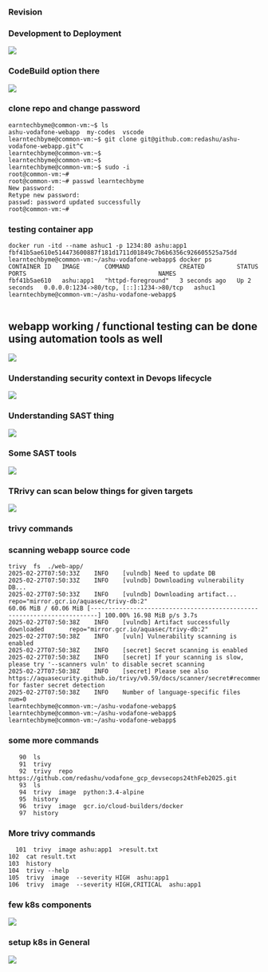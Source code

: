 ### Revision 

### Development to Deployment 

<img src="dev1.png">

### CodeBuild option there 

<img src="cb1.png">

### clone repo and change password 

```
earntechbyme@common-vm:~$ ls
ashu-vodafone-webapp  my-codes  vscode
learntechbyme@common-vm:~$ git clone git@github.com:redashu/ashu-vodafone-webapp.git^C
learntechbyme@common-vm:~$ 
learntechbyme@common-vm:~$ 
learntechbyme@common-vm:~$ sudo -i
root@common-vm:~# 
root@common-vm:~# passwd learntechbyme 
New password: 
Retype new password: 
passwd: password updated successfully
root@common-vm:~# 

```

### testing container app

```
docker run -itd --name ashuc1 -p 1234:80 ashu:app1
fbf41b5ae610e514473600887f181d1711d01849c7b6b6356c926605525a75dd
learntechbyme@common-vm:~/ashu-vodafone-webapp$ docker ps
CONTAINER ID   IMAGE       COMMAND              CREATED         STATUS         PORTS                                     NAMES
fbf41b5ae610   ashu:app1   "httpd-foreground"   3 seconds ago   Up 2 seconds   0.0.0.0:1234->80/tcp, [::]:1234->80/tcp   ashuc1
learntechbyme@common-vm:~/ashu-vodafone-webapp$ 


```

## webapp working / functional testing can be done using automation tools as well

<img src="tool1.png">

### Understanding security context in Devops lifecycle 

<img src="sec1.png">

### Understanding SAST thing

<img src="sast.png">

### Some SAST tools 

<img src="sast1.png">

### TRrivy can scan below things for given targets

<img src="trivy1.png">



### trivy commands 

### scanning webapp source code 

```
trivy  fs  ./web-app/
2025-02-27T07:50:33Z    INFO    [vulndb] Need to update DB
2025-02-27T07:50:33Z    INFO    [vulndb] Downloading vulnerability DB...
2025-02-27T07:50:33Z    INFO    [vulndb] Downloading artifact...        repo="mirror.gcr.io/aquasec/trivy-db:2"
60.06 MiB / 60.06 MiB [------------------------------------------------------------------------] 100.00% 16.98 MiB p/s 3.7s
2025-02-27T07:50:38Z    INFO    [vulndb] Artifact successfully downloaded       repo="mirror.gcr.io/aquasec/trivy-db:2"
2025-02-27T07:50:38Z    INFO    [vuln] Vulnerability scanning is enabled
2025-02-27T07:50:38Z    INFO    [secret] Secret scanning is enabled
2025-02-27T07:50:38Z    INFO    [secret] If your scanning is slow, please try '--scanners vuln' to disable secret scanning
2025-02-27T07:50:38Z    INFO    [secret] Please see also https://aquasecurity.github.io/trivy/v0.59/docs/scanner/secret#recommendation for faster secret detection
2025-02-27T07:50:38Z    INFO    Number of language-specific files       num=0
learntechbyme@common-vm:~/ashu-vodafone-webapp$ 
learntechbyme@common-vm:~/ashu-vodafone-webapp$ 
learntechbyme@common-vm:~/ashu-vodafone-webapp$ 

```

### some more commands 

```
   90  ls
   91  trivy 
   92  trivy  repo https://github.com/redashu/vodafone_gcp_devsecops24thFeb2025.git
   93  ls
   94  trivy  image  python:3.4-alpine 
   95  history 
   96  trivy  image  gcr.io/cloud-builders/docker
   97  history 

   ```

   ### More trivy commands 

   ```
     101  trivy  image ashu:app1  >result.txt
  102  cat result.txt 
  103  history 
  104  trivy --help
  105  trivy  image  --severity HIGH  ashu:app1  
  106  trivy  image  --severity HIGH,CRITICAL  ashu:app1  
```

### few k8s components 

<img src="compo1.png">

### setup k8s in General 

<img src="k8s2.png">